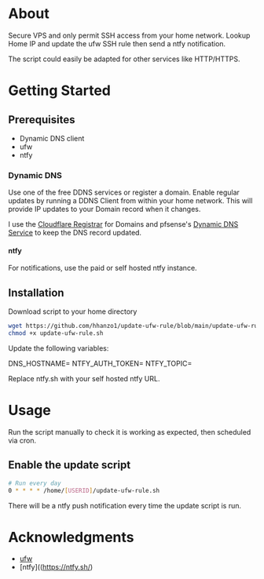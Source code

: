 # About
Secure VPS and only permit SSH access from your home network.
Lookup Home IP and update the ufw SSH rule then send a ntfy notification.

The script could easily be adapted for other services like HTTP/HTTPS.
# Getting Started
## Prerequisites
* Dynamic DNS client
* ufw
* ntfy 
### Dynamic DNS
Use one of the free DDNS services or register a domain.  Enable regular updates by running a DDNS Client from within your home network.  This will provide IP updates to your Domain record when it changes.

I use the [Cloudflare Registrar](https://www.cloudflare.com/en-au/products/registrar/) for Domains and pfsense's [Dynamic DNS Service](https://docs.netgate.com/pfsense/en/latest/services/dyndns/index.html) to keep the DNS record updated.
#### ntfy
For notifications, use the paid or self hosted ntfy instance.
## Installation
Download script to your home directory
```bash
wget https://github.com/hhanzo1/update-ufw-rule/blob/main/update-ufw-rule.sh
chmod +x update-ufw-rule.sh
```

Update the following variables:

DNS_HOSTNAME=
NTFY_AUTH_TOKEN=
NTFY_TOPIC=

Replace ntfy.sh with your self hosted ntfy URL.
# Usage
Run the script manually to check it is working as expected, then scheduled via cron.
## Enable the update script
```bash
# Run every day
0 * * * * /home/[USERID]/update-ufw-rule.sh
```
There will be a ntfy push notification every time the update script is run.
# Acknowledgments
* [ufw](https://manpages.ubuntu.com/manpages/jammy/en/man8/ufw.8.html)
* [ntfy]((https://ntfy.sh/)

